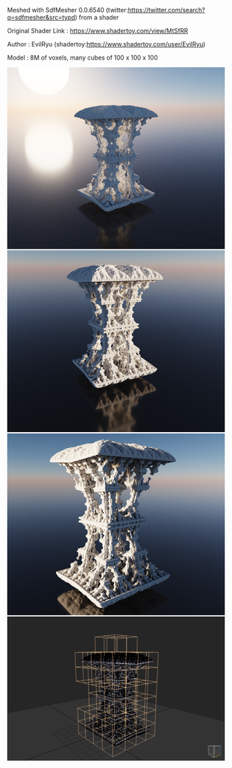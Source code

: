 Meshed with SdfMesher 0.0.6540 (twitter:https://twitter.com/search?q=sdfmesher&src=typd) from a shader

Original Shader Link : https://www.shadertoy.com/view/MtSfRR

Author : EvilRyu  (shadertoy:https://www.shadertoy.com/user/EvilRyu)

Model : 8M of voxels, many cubes of 100 x 100 x 100

![Pic0](pic0.png)
![Pic1](pic1.png)
![Pic2](pic2.png)
![Pic3](pic3.png)
